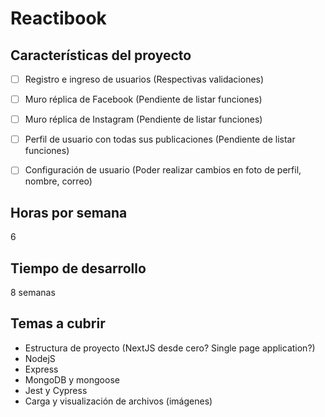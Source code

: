 # Reactibook

## Características del proyecto
- [ ] Registro e ingreso de usuarios (Respectivas validaciones)
- [ ] Muro réplica de Facebook (Pendiente de listar funciones)
- [ ] Muro réplica de Instagram (Pendiente de listar funciones)
- [ ] Perfil de usuario con todas sus publicaciones (Pendiente de listar funciones)
- [ ] Configuración de usuario (Poder realizar cambios en foto de perfil, nombre, correo)


## Horas por semana

6

## Tiempo de desarrollo

8 semanas

## Temas a cubrir

- Estructura de proyecto (NextJS desde cero? Single page application?)
- NodejS
- Express
- MongoDB y mongoose
- Jest y Cypress
- Carga y visualización de archivos (imágenes)
